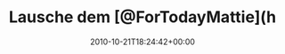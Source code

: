 ---
retweeted: false
source: <a href="http://twitter.com" rel="nofollow">Twitter Web Client</a>
entities:
  hashtags: []
  symbols: []
  user_mentions:
  - name: Mattie Montgomery
    screen_name: ForTodayMattie
    indices:
    - '12'
    - '27'
    id_str: '38592077'
    id: '38592077'
  urls: []
display_text_range:
- '0'
- '27'
favorite_count: '0'
id_str: '28049762525'
truncated: false
retweet_count: '0'
id: '28049762525'
created_at: Thu Oct 21 18:24:42 +0000 2010
favorited: false
full_text: Lausche dem [@ForTodayMattie](https://twitter.com/ForTodayMattie)
lang: de
tags:
- pesos:twitter
date: '2010-10-21T18:24:42+00:00'
src: https://twitter.com/bascht/status/28049762525
original_url: https://twitter.com/bascht/status/28049762525
type: twitter_tweet
text: Lausche dem [@ForTodayMattie](https://twitter.com/ForTodayMattie)
title: Lausche dem [@ForTodayMattie](h

---